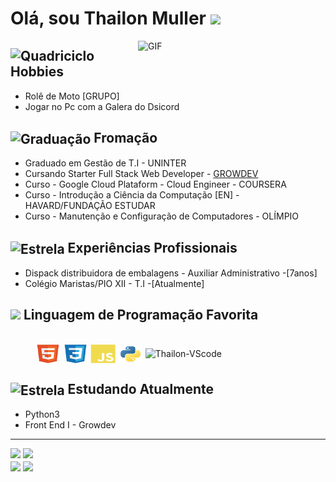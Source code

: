 ### <h1>Olá, sou Thailon Muller <img src = "https://raw.githubusercontent.com/MartinHeinz/MartinHeinz/master/wave.gif" width = 30px></h1>
<img style="border-style: 30px" align="right" alt="GIF" src="https://owaisnoor.info/blog/wp-content/uploads/2019/03/maxresdefault.jpg" width="300"/>

<h2><img align= "center" src="https://cdn.icon-icons.com/icons2/577/PNG/256/QuadBike_Blue_icon-icons.com_54908.png" width="40" alt="Quadriciclo "> Hobbies</h2>

<ul>
    <li>Rolê de Moto [GRUPO]</li>
    <li>Jogar no Pc com a Galera do Dsicord</li>
</ul>    
<h2><img align= "center" src="https://cdn.icon-icons.com/icons2/2958/PNG/512/education_hat_graduation_graduate_cap_university_student_icon_185931.png" width="40" alt="Graduação">
Fromação</h2>
<ul>
    <li>Graduado em Gestão de T.I - UNINTER</li>
    <li>Cursando Starter Full Stack Web Developer - <a href="https://www.growdev.com.br/">GROWDEV</a></li>
    <li>Curso - Google Cloud Plataform - Cloud Engineer - COURSERA</li>
    <li>Curso - Introdução a Ciência da Computação [EN] - HAVARD/FUNDAÇÃO ESTUDAR</li>
    <li>Curso - Manutenção e Configuração de Computadores - OLÍMPIO</li>    
</ul>
<h2><img align="center" src="https://cdn.icon-icons.com/icons2/81/PNG/256/star_favourite_15499.png" width="40" alt="Estrela"> Experiências Profissionais</h2>
<ul>
    <li>Dispack distribuidora de embalagens - Auxiliar Administrativo -[7anos]</li>
    <li>Colégio Maristas/PIO XII - T.I -[Atualmente]</li>
</ul>
<h2><img src = "https://media2.giphy.com/media/QssGEmpkyEOhBCb7e1/giphy.gif?cid=ecf05e47a0n3gi1bfqntqmob8g9aid1oyj2wr3ds3mg700bl&rid=giphy.gif" width = 32px> Linguagem de Programação Favorita</h2>
    
<div style="display: inline_block;margin-left: 40px"><br>
    <img align="center" alt="Thailon-HTML" height="30" width="40" src="https://raw.githubusercontent.com/devicons/devicon/master/icons/html5/html5-original.svg">
    <img align="center" alt="Thailon-CSS" height="30" width="40" src="https://raw.githubusercontent.com/devicons/devicon/master/icons/css3/css3-original.svg">  
    <img align="center" alt="Thailon-Js" height="30" width="40" src="https://raw.githubusercontent.com/devicons/devicon/master/icons/javascript/javascript-plain.svg">
    <img align="center" alt="Thailon-Python" height="30" width="40" src="https://raw.githubusercontent.com/devicons/devicon/master/icons/python/python-original.svg">
    <img align="center" alt="Thailon-VScode" height="30" width="40" src="https://cdn.jsdelivr.net/gh/devicons/devicon/icons/vscode/vscode-original.svg"/>
</div>
<h2><img align="center" src="https://cdn.icon-icons.com/icons2/1632/PNG/512/62863books_109231.png" width="40" alt="Estrela"> Estudando Atualmente</h2>
<ul>
    <li>Python3</li>
    <li>Front End I - Growdev</li>
</ul>
<hr>
<div>
<div style="display: inline-block">
    <img height="150em" src="https://github-readme-stats.vercel.app/api?username=ThailonMuller&show_icons=true&theme=midnight-purple&include_all_commits=true&count_private=true"/>
    <img height="150em" src="https://github-readme-stats.vercel.app/api/top-langs/?username=ThailonMuller&layout=compact&langs_count=7&theme=midnight-purple"/>
</div>
<div>
<a href="https://www.linkedin.com/in/thailon-muller-full-developer/"><img width = '32px' align= "center" src="https://raw.githubusercontent.com/rahulbanerjee26/githubAboutMeGenerator/main/icons/linked-in-alt.svg"/></a>   
<a href ='https://twitter.com/Thailonmuller'><img width = '32px' align= "center" src="https://raw.githubusercontent.com/rahulbanerjee26/githubAboutMeGenerator/main/icons/twitter.svg"/></a> 
</div>